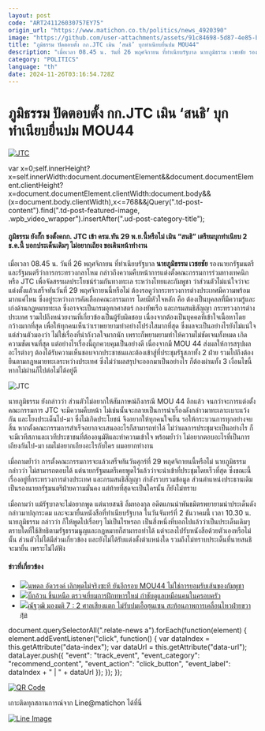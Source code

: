 ```yaml
---
layout: post
code: "ART241126030757EY75"
origin_url: "https://www.matichon.co.th/politics/news_4920390"
image: "https://github.com/user-attachments/assets/91c84698-5d87-4e85-bca1-a8b2d063a14a"
title: "ภูมิธรรม ปัดตอบตั้ง กก.JTC เมิน ‘สนธิ’ บุกทำเนียบยื่นปม MOU44"
description: "เมื่อเวลา 08.45 น. วันที่ 26 พฤศจิกายน ที่ทำเนียบรัฐบาล นายภูมิธรรม เวชยชัย รองนายกรัฐมนตรี และรัฐมนตรีว่าการกระทรวงกลาโหม"
category: "POLITICS"
language: "th"
date: 2024-11-26T03:16:54.728Z
---
```


# ภูมิธรรม ปัดตอบตั้ง กก.JTC เมิน ‘สนธิ’ บุกทำเนียบยื่นปม MOU44

[![JTC](https://www.matichon.co.th/wp-content/uploads/2024/11/poooom1.jpg "poooom1")](https://www.matichon.co.th/wp-content/uploads/2024/11/poooom1.jpg)

var x=0;self.innerHeight?x=self.innerWidth:document.documentElement&&document.documentElement.clientHeight?x=document.documentElement.clientWidth:document.body&&(x=document.body.clientWidth),x<=768&&jQuery(".td-post-content").find(".td-post-featured-image, .wpb\_video\_wrapper").insertAfter(".ud-post-category-title");

#### **ภูมิธรรม ยังกั๊ก ชงตั้งคกก. JTC เข้า ครม.ทัน 29 พ.ย.นี้หรือไม่ เมิน “สนธิ” เตรียมบุกทำเนียบ 2 ธ.ค.นี้ บอกประเด็นเดิมๆ ไม่อยากเถียง ขอเดินหน้าทำงาน**

เมื่อเวลา 08.45 น. วันที่ 26 พฤศจิกายน ที่ทำเนียบรัฐบาล **นายภูมิธรรม เวชยชัย** รองนายกรัฐมนตรี และรัฐมนตรีว่าการกระทรวงกลาโหม กล่าวถึงความคืบหน้าการแต่งตั้งคณะกรรมการร่วมทางเทคนิกหรือ JTC เพื่อจัดสรรผลประโยชน์ร่วมกันทางทะเล ระหว่างไทยและกัมพูชา ว่าส่วนตัวไม่แน่ใจว่าจะแต่งตั้งแล้วเสร็จทันวันที่ 29 พฤศจิกายนนี้หรือไม่ ต้องรอดูว่ากระทรวงการต่างประเทศมีความพร้อมมากแค่ไหน ซึ่งอยู่ระหว่างการคัดเลือกคณะกรรมการ โดยมีหัวใจหลัก คือ ต้องเป็นบุคลลที่มีความรู้และเก่งด้านกฎหมายทะเล ซึ่งอาจจะเป็นกรมอุทกศาสตร์ กองทัพเรือ และกรมสนธิสัญญา กระทรวงการต่างประเทศ รวมไปถึงหน่วยงานที่เกี่ยวข้องเป็นผู้รับผิดชอบ เนื่องจากต้องเป็นบุคคลที่เข้าใจเนื้อหาโดยกว้างมากที่สุด เพื่อให้ทุกคนเห็นว่าเราพยายามทำอย่างโปร่งใสมากที่สุด ซึ่งผลจะเป็นอย่างไรยังไม่แน่ใจ แต่ส่วนตัวมองว่า ไม่ใช่เรื่องที่น่ากังวลใจมากนัก เพราะก็พยามยามทำให้ความไม่ชัดเจนทั้งหมด เกิดความชัดเจนที่สุด แต่อย่างไรเรื่องนี้ถูกควบคุมเป็นอย่างดี เนื่องจากมี MOU 44 ส่งผลให้การสรุปผลอะไรต่างๆ ต้องได้รับความเห็นชอบจากประชาชนและต้องเข้าสู่ที่ประชุมรัฐสภาทั้ง 2 ฝ่าย รวมไปถึงต้องยืนตามกฎหมายทะเลระหว่างประเทศ ซึ่งไม่ว่าผลสรุปจะออกมาเป็นอย่างไร ก็ต้องผ่านทั้ง 3 เงื่อนไขนี้ หากไม่ผ่านก็ไปต่อไม่ได้อยู่ดี

![JTC](https://www.matichon.co.th/wp-content/uploads/2024/11/S__13467703_0.jpg)

นายภูมิธรรม ยังกล่าวว่า ส่วนตัวไม่อยากให้สัมภาษณ์ถึงกรณี MOU 44 อีกแล้ว จนกว่าจะการแต่งตั้งคณะกรรมการ JTC จะมีความคืบหน้า ไม่เช่นนั้นจะกลายเป็นการนำเรื่องดังกล่าวมาทะเลาะเบาะแว้งกัน และโยงประเด็นไป-มา ซึ่งไม่เกิดประโยชน์ จึงอยากให้ทุกคนใจเย็น รอให้กระบวนการทุกอย่างจบสิ้น หากตั้งคณะกรรมการสำเร็จอยากจะเสนออะไรก็สามารถทำได้ ไม่ว่าผลการประชุมจะเป็นอย่างไร ก็จะมีเวทีสภาและเวทีประชาชนที่ต้องอนุมัติและทำความเข้าใจ พร้อมย้ำว่า ไม่อยากตอบอะไรที่เป็นการเถียงกันไป-มา ผมไม่อยากเถียงอะไรกับใคร ผมอยากทำงาน

เมื่อถามย้ำว่า การตั้งคณะกรรมการจะแล้วเสร็จทันวันศุกร์ที่ 29 พฤศจิกายนนี้หรือไม่ นายภูมิธรรม กล่าวว่า ไม่สามารถตอบได้ แต่นายกรัฐมนตรีเคยพูดไว้แล้วว่าจะนำเข้าที่ประชุมโดยเร็วที่สุด ซึ่งขณะนี้เรื่องอยู่ที่กระทรวงการต่างประเทศ และกรมสนธิสัญญา กำลังรวบรวมข้อมูล ส่วนตำแหน่งประธานเดิมเป็นรองนายกรัฐมนตรีฝ่ายความมั่นคง แต่ท้ายที่สุดจะเป็นใครนั้น ก็ยังไม่ทราบ

เมื่อถามว่า แม้รัฐบาลจะไม่อยากพูด แต่นายสนธิ ลิ้มทองกุล อดีตแกนนำพันธมิตร​ พยายามนำประเด็นดังกล่าวมาปลุกระดม และจะมายื่นหนังสือที่ทำเนียบรัฐบาล ในวันจันทร์ที่ 2 ธันวาคมนี้ เวลา 10.30 น. นายภูมิธรรม กล่าวว่า ก็ให้พูดไปเรื่อยๆ ไม่เป็นไรหรอก เป็นสิ่งหนึ่งที่บอกไปแล้วว่าเป็นประเด็นเดิมๆ ตราบใดที่ใช้สิทธิตามรัฐธรรมนูญและกฎหมายก็สามารถทำได้ แต่จะลงไปรับหนังสือด้วยตัวเองหรือไม่นั้น ส่วนตัวไม่ได้มีส่วนเกี่ยวข้อง และยังไม่ได้รับแต่งตั้งตำแหน่งใด รวมถึงไม่ทราบประเด็นที่นายสนธิจะมายื่น เพราะไม่ได้ฟัง

#### ข่าวที่เกี่ยวข้อง

*   [![](https://www.matichon.co.th/wp-content/uploads/2024/11/S__45629456.jpg)นพดล อัดวรงค์ เลิกพูดไม่จริงซะที ยันอีกรอบ MOU44 ไม่ใช่การยอมรับเส้นของกัมพูชา](https://www.matichon.co.th/politics/news_4915891)
*   [![](https://www.matichon.co.th/wp-content/uploads/2024/11/kumchub1.jpg)บิ๊กอ้วน ขึ้นเหนือ ตรวจเยี่ยมการฝึกทหารใหม่ กำชับดูแลเหมือนคนในครอบครัว](https://www.matichon.co.th/politics/news_4915747)
*   [![](https://www.matichon.co.th/wp-content/uploads/2024/11/11692478.jpg)ณัฐวุฒิ มองมติ 7 : 2 ศาลเสียงแตก ไม่รับปมเอื้อฮุนเซน สะท้อนภาพการเคลื่อนไหวฝ่ายขวาสุด](https://www.matichon.co.th/politics/news_4915466) 

document.querySelectorAll(".relate-news a").forEach(function(element) { element.addEventListener("click", function() { var dataIndex = this.getAttribute("data-index"); var dataUrl = this.getAttribute("data-url"); dataLayer.push({ "event": "track\_event", "event\_category": "recommend\_content", "event\_action": "click\_button", "event\_label": dataIndex + " | " + dataUrl }); }); });

[![QR Code](https://www.matichon.co.th/wp-content/uploads/2023/07/wob1371z.jpg)](https://lin.ee/ht0nDxX)

เกาะติดทุกสถานการณ์จาก Line@matichon ได้ที่นี่

[![Line Image](https://www.matichon.co.th/wp-content/uploads/2023/07/th.png)](https://lin.ee/ht0nDxX)